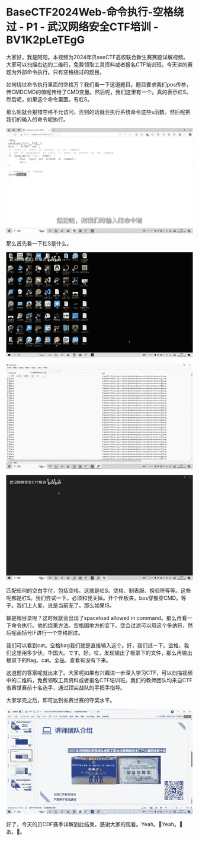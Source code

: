 # BaseCTF2024Web-命令执行-空格绕过 - P1 - 武汉网络安全CTF培训 - BV1K2pLeTEgG

大家好，我是阿阳。本视频为2024年贝aseCTF高校联合新生赛赛题详解视频。大家可以扫描右边的二维码，免费领取工具资料或者报名CTF培训班。今天讲的赛题为外部命令执行。只有空格绕过的题目。

如何绕过命令执行里面的空格万？我们看一下这道题目。题目要求我们pos传参，传CMDCMD的值呢传给了CMD变量。然后呢，我们这里有一个。真的表示杠S。然后呢，如果这个命令里面。有杠S。

那么呢就会报错空格不允访问，否则的话就会执行系统命令这些s函数。然后呢把我们的输入的命令呢执行。

![](img/48338188e8c3de908aaea8e1a4737e2a_1.png)

那么首先看一下杠S是什么。

![](img/48338188e8c3de908aaea8e1a4737e2a_3.png)

![](img/48338188e8c3de908aaea8e1a4737e2a_4.png)

![](img/48338188e8c3de908aaea8e1a4737e2a_5.png)

匹配任何的空白字付，包括空格。这就是杠S。空格、制表服、换验符等等。这些呢都是杠S。我们尝试一下。必须和我关掉。开个伴板来。bos穿餐穿CMD。等于。我们上人爱。说是当前无了。那么如果IS。

输是根目录呢？这时候就会出现了spaceload allowed in command。那么再看一下命令执行。他的绕果方法。空格固地方的变下。空合过滤可以用这个多纳符，然后呢画括号IF进行一个空格照过。

我们可以看到cat。空格bag我们就是直接输入这个。好，我们试一下。空格，我们这里用多少伏。华国大。です。好。哎，发现输出了根录下的文件，那么再输出根录下的flag。cat。全品。查看有没有下来。

这道题的答案呢就出来了。大家呢如果有兴趣进一步深入学习CTF，可以扫描视频中的二维码，免费领取工具资料或者报名CTF培训班。我们的教师团队均来自CTF省赛世赛前十名选手，通过顶尖战队的手把手指导。

大家学完之后，即可达到省赛世赛的夺奖水平。

![](img/48338188e8c3de908aaea8e1a4737e2a_7.png)

好了，今天的贝CDF赛季详解到此结束，感谢大家的观看。Yeah。🎼Yeah。🎼あ。🎼。